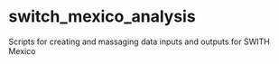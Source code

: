 # switch_mexico_analysis
Scripts for creating and massaging data inputs and outputs for SWITH Mexico
